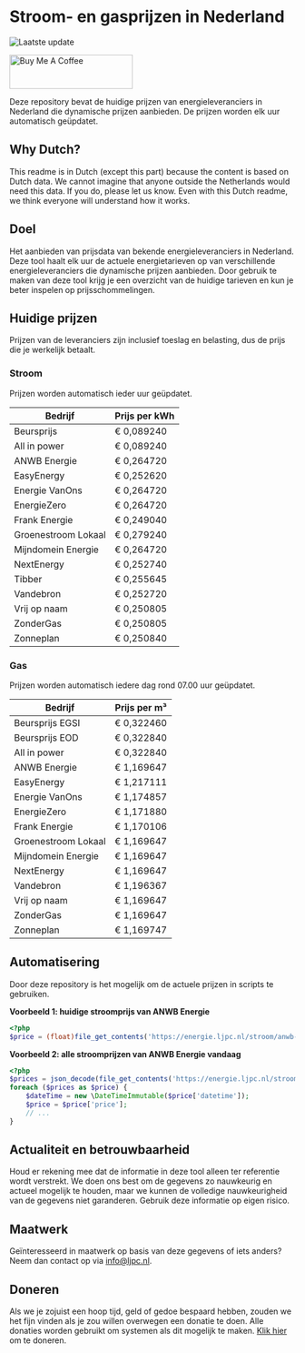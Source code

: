 # Stroom- en gasprijzen in Nederland

![Laatste update](https://img.shields.io/badge/laatste%20update-2025--08--05%2020%3A00%20CET-brightgreen)

<a href="https://www.buymeacoffee.com/Lars-" target="_blank"><img src="https://cdn.buymeacoffee.com/buttons/v2/default-orange.png" alt="Buy Me A Coffee" height="60" style="height: 60px !important;width: 217px !important;" ></a>

Deze repository bevat de huidige prijzen van energieleveranciers in Nederland die dynamische prijzen aanbieden. De prijzen worden elk uur automatisch geüpdatet.

## Why Dutch?

This readme is in Dutch (except this part) because the content is based on Dutch data. We cannot imagine that anyone outside the Netherlands would need this data. If you do, please let us know. Even with this Dutch readme, we think
everyone will understand how it works.

## Doel

Het aanbieden van prijsdata van bekende energieleveranciers in Nederland. Deze tool haalt elk uur de actuele energietarieven op van verschillende energieleveranciers die dynamische prijzen aanbieden. Door gebruik te maken van deze tool
krijg je een overzicht van de huidige tarieven en kun je beter inspelen op prijsschommelingen.

## Huidige prijzen

Prijzen van de leveranciers zijn inclusief toeslag en belasting, dus de prijs die je werkelijk betaalt.

### Stroom

Prijzen worden automatisch ieder uur geüpdatet.

 Bedrijf | Prijs per kWh 
---------|---------------
Beursprijs | € 0,089240
All in power | € 0,089240
ANWB Energie | € 0,264720
EasyEnergy | € 0,252620
Energie VanOns | € 0,264720
EnergieZero | € 0,264720
Frank Energie | € 0,249040
Groenestroom Lokaal | € 0,279240
Mijndomein Energie | € 0,264720
NextEnergy | € 0,252740
Tibber | € 0,255645
Vandebron | € 0,252720
Vrij op naam | € 0,250805
ZonderGas | € 0,250805
Zonneplan | € 0,250840


### Gas

Prijzen worden automatisch iedere dag rond 07.00 uur geüpdatet.

 Bedrijf | Prijs per m³ 
---------|--------------
Beursprijs EGSI | € 0,322460
Beursprijs EOD | € 0,322840
All in power | € 0,322840
ANWB Energie | € 1,169647
EasyEnergy | € 1,217111
Energie VanOns | € 1,174857
EnergieZero | € 1,171880
Frank Energie | € 1,170106
Groenestroom Lokaal | € 1,169647
Mijndomein Energie | € 1,169647
NextEnergy | € 1,169647
Vandebron | € 1,196367
Vrij op naam | € 1,169647
ZonderGas | € 1,169647
Zonneplan | € 1,169747


## Automatisering

Door deze repository is het mogelijk om de actuele prijzen in scripts te gebruiken.

**Voorbeeld 1: huidige stroomprijs van ANWB Energie**

```php
<?php
$price = (float)file_get_contents('https://energie.ljpc.nl/stroom/anwb-energie-nu.txt');

```

**Voorbeeld 2: alle stroomprijzen van ANWB Energie vandaag**

```php
<?php
$prices = json_decode(file_get_contents('https://energie.ljpc.nl/stroom/all-in-power-vandaag.json'),true);
foreach ($prices as $price) {
    $dateTime = new \DateTimeImmutable($price['datetime']);
    $price = $price['price'];
    // ...
}
```

## Actualiteit en betrouwbaarheid

Houd er rekening mee dat de informatie in deze tool alleen ter referentie wordt verstrekt. We doen ons best om de gegevens zo nauwkeurig en actueel mogelijk te houden, maar we kunnen de volledige nauwkeurigheid van de gegevens niet
garanderen. Gebruik deze informatie op eigen risico.

## Maatwerk

Geïnteresseerd in maatwerk op basis van deze gegevens of iets anders? Neem dan contact op
via [info@ljpc.nl](mailto:info@ljpc.nl?subject=Energie%20prijzen).

## Doneren

Als we je zojuist een hoop tijd, geld of gedoe bespaard hebben, zouden we het fijn vinden als je zou willen overwegen een
donatie te doen. Alle donaties worden gebruikt om systemen als dit mogelijk te
maken. [Klik hier](https://www.buymeacoffee.com/Lars-) om te doneren.

